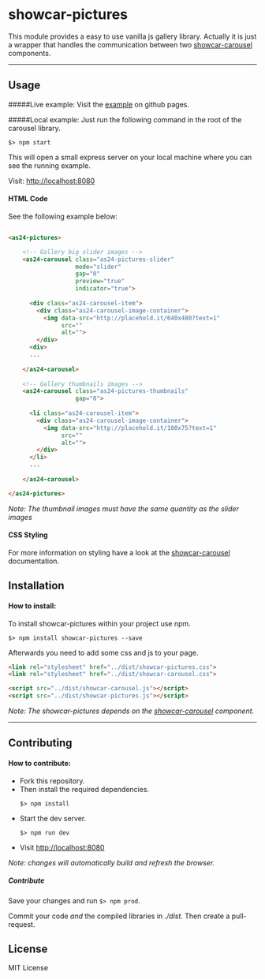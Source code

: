 # showcar-pictures

This module provides a easy to use vanilla js gallery library.
Actually it is just a wrapper that handles the communication between two [showcar-carousel](https://github.com/AutoScout24/showcar-carousel) components. 

***

## Usage

#####Live example:
Visit the [example](https://autoscout24.github.io/showcar-pictures/) on github pages.


#####Local example:
Just run the following command in the root of the carousel library.

```
$> npm start
```
This will open a small express server on your local machine where you can see the running example.

Visit: [http://localhost:8080](http://localhost:8080)



#### HTML Code

See the following example below:

```html

<as24-pictures>

    <!-- Gallery big slider images -->
    <as24-carousel class="as24-pictures-slider" 
                   mode="slider"
                   gap="0"
                   preview="true"
                   indicator="true">
                     
      <div class="as24-carousel-item">
        <div class="as24-carousel-image-container">
          <img data-src="http://placehold.it/640x480?text=1"
               src=""
               alt="">
        </div>
      <div>
      ...
  
    </as24-carousel>
  
    <!-- Gallery thumbnails images -->
    <as24-carousel class="as24-pictures-thumbnails" 
                   gap="0">
  
      <li class="as24-carousel-item">
        <div class="as24-carousel-image-container">
          <img data-src="http://placehold.it/100x75?text=1"
               src=""
               alt="">
        </div>
      </li>
      ...
  
    </as24-carousel>

</as24-pictures>
```
*Note: The thumbnail images must have the same quantity as the slider images*

#### CSS Styling 

For more information on styling have a look at the [showcar-carousel](https://github.com/AutoScout24/showcar-carousel) documentation.

## Installation

#### How to install:

  To install showcar-pictures within your project use npm.

  ```
  $> npm install showcar-pictures --save
  ```

  Afterwards you need to add some css and js to your page.

  ```html
  <link rel="stylesheet" href="../dist/showcar-pictures.css">
  <link rel="stylesheet" href="../dist/showcar-carousel.css">
  ```

  ```html
  <script src="../dist/showcar-carousel.js"></script>
  <script src="../dist/showcar-pictures.js"></script>
  ```

  *Note: The showcar-pictures depends on the [showcar-carousel](https://github.com/AutoScout24/showcar-carousel) component.*

***

## Contributing

#### How to contribute:

  * Fork this repository.      
  * Then install the required dependencies.
      ```
      $> npm install 
      ```  
  * Start the dev server.
      ```
      $> npm run dev
      ```
  * Visit [http://localhost:8080](http://localhost:8080)

*Note: changes will automatically build and refresh the browser.*

##### Contribute

  Save your changes and run `$> npm prod`.

  Commit your code _and_ the compiled libraries in _./dist_. Then create a pull-request.

## License

MIT License

